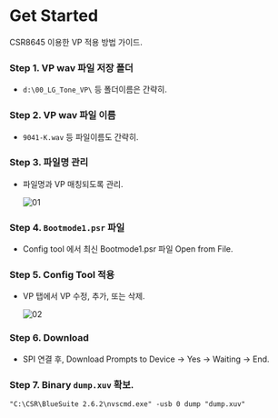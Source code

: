 # Get Started
CSR8645 이용한 VP 적용 방법 가이드.

### Step 1. VP wav 파일 저장 폴더
* `d:\00_LG_Tone_VP\` 등 폴더이름은 간략히.

### Step 2. VP wav 파일 이름
* `9041-K.wav` 등 파일이름도 간략히.

### Step 3. 파일명 관리
* 파일명과 VP 매칭되도록 관리.

   ![01](https://user-images.githubusercontent.com/26864945/55456826-08068580-5623-11e9-920b-fb1611747700.PNG)

### Step 4. `Bootmode1.psr` 파일
* Config tool 에서 최신 Bootmode1.psr 파일 Open from File.

### Step 5. Config Tool 적용
* VP 탭에서 VP 수정, 추가, 또는 삭제.

   ![02](https://user-images.githubusercontent.com/26864945/55457002-911dbc80-5623-11e9-8c3b-6a05b21311ee.PNG)
   
### Step 6. Download
* SPI 연결 후, Download Prompts to Device → Yes → Waiting → End.

### Step 7. Binary `dump.xuv` 확보.
```
"C:\CSR\BlueSuite 2.6.2\nvscmd.exe" -usb 0 dump "dump.xuv"
```
